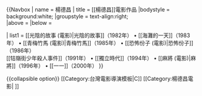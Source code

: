{{Navbox
| name   = 楊德昌
| title = [[楊德昌]]電影作品
|bodystyle = background:white; 
|groupstyle = text-align:right;  
|above      = 
|below      = 

| list1    = [[光陰的故事 (電影)|光陰的故事]]（1982年） • [[海灘的一天]]（1983年） • [[青梅竹馬 (電影)|青梅竹馬]]（1985年） • [[恐怖份子 (電影)|恐怖份子]]（1986年） <br /> [[牯嶺街少年殺人事件]]（1991年） • [[獨立時代]]（1994年） • [[麻將 (電影)|麻將]]（1996年） • [[一一]]（2000年）
}}

<noinclude>
{{collapsible option}}
[[Category:台灣電影導演模板|C]]
</noinclude>
[[Category:楊德昌電影| ]]